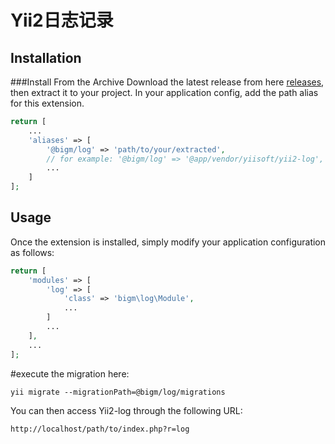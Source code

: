 Yii2日志记录
========
Installation
------------
###Install From the Archive
Download the latest release from here [releases](https://github.com/KillMeAgain/yii2-log/releases), then extract it to your project.
In your application config, add the path alias for this extension.

```php
return [
    ...
    'aliases' => [
        '@bigm/log' => 'path/to/your/extracted',
        // for example: '@bigm/log' => '@app/vendor/yiisoft/yii2-log',
        ...
    ]
];
```
Usage
-----

Once the extension is installed, simply modify your application configuration as follows:

```php
return [
    'modules' => [
        'log' => [
            'class' => 'bigm\log\Module',
            ...
        ]
        ...
    ],
    ...
];
```
#execute the migration here:
```
yii migrate --migrationPath=@bigm/log/migrations
```
You can then access Yii2-log through the following URL:

```
http://localhost/path/to/index.php?r=log
```
